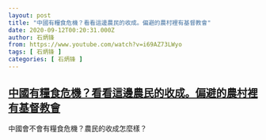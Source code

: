 ```yaml
---
layout: post
title: "中國有糧食危機？看看這邊農民的收成。偏避的農村裡有基督教會"
date: 2020-09-12T00:20:31.000Z
author: 石炳锋
from: https://www.youtube.com/watch?v=i69AZ73LWyo
tags: [ 石炳锋 ]
categories: [ 石炳锋 ]
---
```

<!--1599870031000-->
[中國有糧食危機？看看這邊農民的收成。偏避的農村裡有基督教會](https://www.youtube.com/watch?v=i69AZ73LWyo)
------

<div>
中國會不會有糧食危機？農民的收成怎麼樣？
</div>
